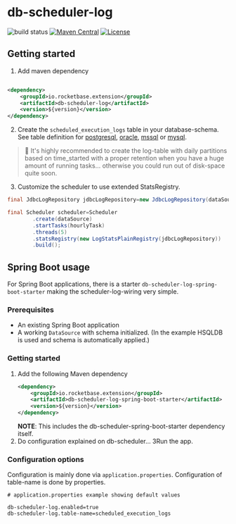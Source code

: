 # db-scheduler-log

![build status](https://github.com/rocketbase-io/db-scheduler-log/workflows/build/badge.svg)
[![Maven Central](https://maven-badges.herokuapp.com/maven-central/io.rocketbase.extension/db-scheduler-log/badge.svg)](https://maven-badges.herokuapp.com/maven-central/io.rocketbase.extension/db-scheduler-log)
[![License](http://img.shields.io/:license-apache-brightgreen.svg)](http://www.apache.org/licenses/LICENSE-2.0.html)

## Getting started

1. Add maven dependency

```xml

<dependency>
    <groupId>io.rocketbase.extension</groupId>
    <artifactId>db-scheduler-log</artifactId>
    <version>${version}</version>
</dependency>
```

2. Create the `scheduled_execution_logs` table in your database-schema. See table definition
   for [postgresql](db-scheduler-log/src/test/resources/postgresql_tables.sql), [oracle](db-scheduler-log/src/test/resources/oracle_tables.sql), [mssql](db-scheduler-log/src/test/resources/mssql_tables.sql)
   or [mysql](db-scheduler-log/src/test/resources/mysql_tables.sql).

> :mega: It's highly recommended to create the log-table with daily partitions based on time_started with a proper
> retention when you have a huge amount of running tasks... otherwise you could run out of disk-space quite soon.

3. Customize the scheduler to use extended StatsRegistry.

```java
final JdbcLogRepository jdbcLogRepository=new JdbcLogRepository(dataSource,new JavaSerializer(),JdbcLogRepository.DEFAULT_TABLE_NAME,new Snowflake());

final Scheduler scheduler=Scheduler
        .create(dataSource)
        .startTasks(hourlyTask)
        .threads(5)
        .statsRegistry(new LogStatsPlainRegistry(jdbcLogRepository))
        .build();
```

## Spring Boot usage

For Spring Boot applications, there is a starter `db-scheduler-log-spring-boot-starter` making the scheduler-log-wiring
very simple.

### Prerequisites

- An existing Spring Boot application
- A working `DataSource` with schema initialized. (In the example HSQLDB is used and schema is automatically applied.)

### Getting started

1. Add the following Maven dependency
    ```xml
    <dependency>
        <groupId>io.rocketbase.extension</groupId>
        <artifactId>db-scheduler-log-spring-boot-starter</artifactId>
        <version>${version}</version>
    </dependency>
    ```
   **NOTE**: This includes the db-scheduler-spring-boot-starter dependency itself.
2. Do configuration explained on db-scheduler...
   3Run the app.

### Configuration options

Configuration is mainly done via `application.properties`. Configuration of table-name is done by properties.

```
# application.properties example showing default values

db-scheduler-log.enabled=true
db-scheduler-log.table-name=scheduled_execution_logs
```
